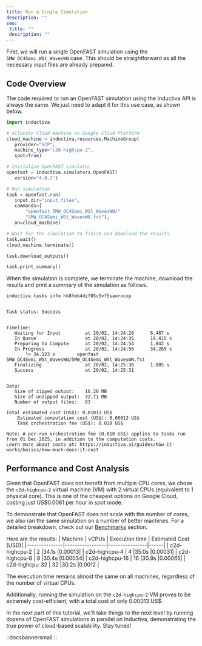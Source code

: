 ```yaml
---
title: Run a Single Simulation
description: ""
seo:
 title: ""
 description: ""
---
```


First, we will run a single OpenFAST simulation using the `5MW_OC4Semi_WSt_WavesWN` case. This should be straightforward as all
the necessary input files are already prepared.

## Code Overview
The code required to run an OpenFAST simulation using the Inductiva API is always the same. We just need to adapt it for this use case, as shown below.

```python
import inductiva

# Allocate Cloud machine on Google Cloud Platform
cloud_machine = inductiva.resources.MachineGroup(
   provider="GCP",
   machine_type="c2d-highcpu-2",
   spot=True)

# Initialize OpenFAST simulator
openfast = inductiva.simulators.OpenFAST(
   version="4.0.2")

# Run simulation
task = openfast.run(
   input_dir="input_files",
   commands=[
       "openfast 5MW_OC4Semi_WSt_WavesWN/"
       "5MW_OC4Semi_WSt_WavesWN.fst"],
   on=cloud_machine)

# Wait for the simulation to finish and download the results
task.wait()
cloud_machine.terminate()

task.download_outputs()

task.print_summary()
```

When the simulation is complete, we terminate the machine, download the results and print a summary of the simulation as follows.

```
inductiva tasks info hk8fmb4dif05c5vf5saurocxp


Task status: Success


Timeline:
   Waiting for Input         at 20/02, 14:24:28      6.487 s
   In Queue                  at 20/02, 14:24:35      19.415 s
   Preparing to Compute      at 20/02, 14:24:54      1.842 s
   In Progress               at 20/02, 14:24:56      34.265 s
       └> 34.123 s        openfast 5MW_OC4Semi_WSt_WavesWN/5MW_OC4Semi_WSt_WavesWN.fst
   Finalizing                at 20/02, 14:25:30      1.085 s
   Success                   at 20/02, 14:25:31


Data:
   Size of zipped output:    16.20 MB
   Size of unzipped output:  32.71 MB
   Number of output files:   83

Total estimated cost (US$): 0.01013 US$
	Estimated computation cost (US$): 0.00013 US$
	Task orchestration fee (US$): 0.010 US$

Note: A per-run orchestration fee (0.010 US$) applies to tasks run from 01 Dec 2025, in addition to the computation costs.
Learn more about costs at: https://inductiva.ai/guides/how-it-works/basics/how-much-does-it-cost
```

## Performance and Cost Analysis
Given that OpenFAST does not benefit from multiple CPU cores, we chose the `c2d-highcpu-2` virtual machine (VM) with 2 virtual CPUs (equivalent to 1 physical core).
This is one of the cheapest options on Google Cloud, costing just US$0.0081 per hour in spot mode.

To demonstrate that OpenFAST does not scale with the number of cores, we also ran the same simulation on a number of better machines. For a detailed breakdown, check out our [Benchmarks](../../benchmarks) section.

Here are the results:
| Machine       | vCPUs | Execution time | Estimated Cost (USD)|
|---------------|-----------------|----------------|------|
| c2d-highcpu-2  | 2               |34.1s           |0.00013|
| c2d-highcpu-4  | 4               |35.0s           |0.00031|
| c2d-highcpu-8  | 8               |30.4s           |0.00034|
| c2d-highcpu-16 | 16              |30.9s           |0.00065|
| c2d-highcpu-32 | 32              |30.2s           |0.0012 |

The execution time remains almost the same on all machines, regardless of the number of virtual CPUs.

Additionally, running the simulation on the `c2d-highcpu-2` VM proves to be extremely cost-efficient, with a total cost of only 0.00013 US$.

In the next part of this tutorial, we'll take things to the next level by running dozens of OpenFAST simulations in parallel on Inductiva, demonstrating the true power of cloud-based scalability. Stay tuned!

::docsbannersmall
::
